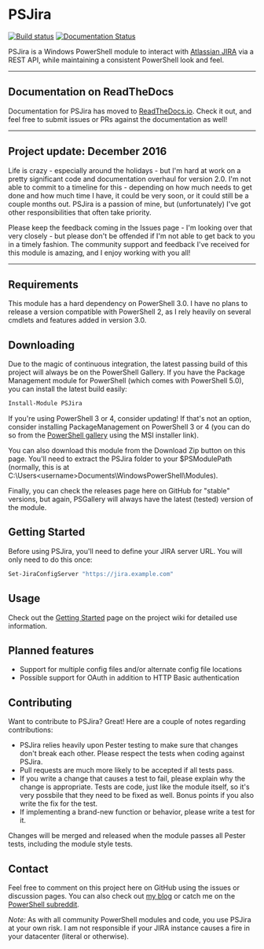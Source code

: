 # PSJira

[![Build status](https://ci.appveyor.com/api/projects/status/rog7nhvpfu58xrxu?svg=true)](https://ci.appveyor.com/project/JoshuaT/psjira)
[![Documentation Status](https://readthedocs.org/projects/psjira/badge/?version=latest)](http://psjira.readthedocs.io/en/latest/?badge=latest)

PSJira is a Windows PowerShell module to interact with [Atlassian JIRA](https://www.atlassian.com/software/jira) via a REST API, while maintaining a consistent PowerShell look and feel.

---

## Documentation on ReadTheDocs

Documentation for PSJira has moved to [ReadTheDocs.io](http://psjira.readthedocs.io). Check it out, and feel free to submit issues or PRs against the documentation as well!

---

## Project update: December 2016

Life is crazy - especially around the holidays - but I'm hard at work on a pretty significant code and documentation overhaul for version 2.0. I'm not able to commit to a timeline for this - depending on how much needs to get done and how much time I have, it could be very soon, or it could still be a couple months out. PSJira is a passion of mine, but (unfortunately) I've got other responsibilities that often take priority.

Please keep the feedback coming in the Issues page - I'm looking over that very closely - but please don't be offended if I'm not able to get back to you in a timely fashion. The community support and feedback I've received for this module is amazing, and I enjoy working with you all!

---

## Requirements

This module has a hard dependency on PowerShell 3.0.  I have no plans to release a version compatible with PowerShell 2, as I rely heavily on several cmdlets and features added in version 3.0.

## Downloading

Due to the magic of continuous integration, the latest passing build of this project will always be on the PowerShell Gallery. If you have the Package Management module for PowerShell (which comes with PowerShell 5.0), you can install the latest build easily:

```powershell
Install-Module PSJira
```

If you're using PowerShell 3 or 4, consider updating! If that's not an option, consider installing PackageManagement on PowerShell 3 or 4 (you can do so from the [PowerShell gallery](https://www.powershellgallery.com/) using the MSI installer link).

You can also download this module from the Download Zip button on this page.  You'll need to extract the PSJira folder to your $PSModulePath (normally, this is at C:\Users\<username>Documents\WindowsPowerShell\Modules).

Finally, you can check the releases page here on GitHub for "stable" versions, but again, PSGallery will always have the latest (tested) version of the module.

## Getting Started

Before using PSJira, you'll need to define your JIRA server URL.  You will only need to do this once:

```powershell
Set-JiraConfigServer "https://jira.example.com"
```

## Usage

Check out the [Getting Started](https://github.com/replicaJunction/PSJira/wiki/Getting-Started) page on the project wiki for detailed use information.

## Planned features
* Support for multiple config files and/or alternate config file locations
* Possible support for OAuth in addition to HTTP Basic authentication

## Contributing
Want to contribute to PSJira?  Great! Here are a couple of notes regarding contributions:

* PSJira relies heavily upon Pester testing to make sure that changes don't break each other.  Please respect the tests when coding against PSJira.
* Pull requests are much more likely to be accepted if all tests pass.
* If you write a change that causes a test to fail, please explain why the change is appropriate.  Tests are code, just like the module itself, so it's very possbile that they need to be fixed as well.  Bonus points if you also write the fix for the test.
* If implementing a brand-new function or behavior, please write a test for it.

Changes will be merged and released when the module passes all Pester tests, including the module style tests.

## Contact

Feel free to comment on this project here on GitHub using the issues or discussion pages.  You can also check out [my blog](http://replicajunction.github.io/) or catch me on the [PowerShell subreddit](https://www.reddit.com/r/powershell).

*Note:* As with all community PowerShell modules and code, you use PSJira at your own risk.  I am not responsible if your JIRA instance causes a fire in your datacenter (literal or otherwise).

